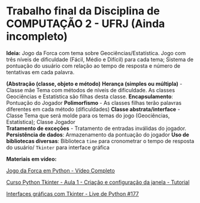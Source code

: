# Trabalho final da Disciplina de COMPUTAÇÃO 2 - UFRJ (Ainda incompleto)

**Ideia:** Jogo da Forca com tema sobre Geociências/Estatística. Jogo com três níveis de dificuldade (Fácil, Médio e Difícil) para cada tema; Sistema de pontuação do usuário com relação ao tempo de resposta e número de tentativas em cada palavra.

**(Abstração (classe, objeto e método)**
**Herança (simples ou múltipla)** - Classe mãe Tema com métodos de níveis de dificuldade. As classes Geociências e Estatística são filhas desta classe.
**Encapsulamento**: Pontuação do Jogador
**Polimorfismo** - As classes filhas terão palavras diferentes em cada método (dificuldades)
**Classe abstrata/interface** - Classe Tema que será molde para os temas do jogo (Geociências, Estatística); Classe Jogador  
**Tratamento de exceções** - Tratamento de entradas inválidas do jogador.
**Persistência de dados**: Armazenamento da pontuação do jogador
**Uso de bibliotecas diversas**: Biblioteca `time` para cronometrar o tempo de resposta do usuário/ `Tkinter` para interface gráfica

**Materiais em vídeo:**

[Jogo da Forca em Python - Vídeo Completo](https://www.youtube.com/watch?si=wVwh-pcJIgYVkPqp&v=_A_2aTFHzJ0&feature=youtu.be)

[Curso  Python Tkinter - Aula 1 - Criação e configuração da janela - Tutorial](https://youtu.be/RtrZcoVD1WM?si=H6we8Rri5ZHhgw11)

[Interfaces gráficas com Tkinter - Live de Python #177](https://www.youtube.com/watch?v=vNEwbfsZ-Js)
